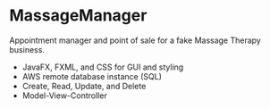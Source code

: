 # MassageManager
Appointment manager and point of sale for a fake Massage Therapy business.
- JavaFX, FXML, and CSS for GUI and styling
- AWS remote database instance (SQL)
- Create, Read, Update, and Delete
- Model-View-Controller
